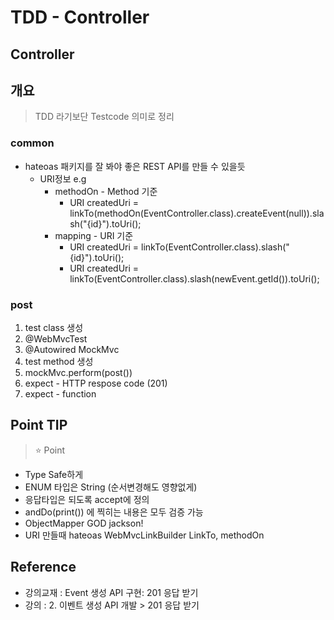 

# TDD - Controller
## Controller

## 개요
> TDD 라기보단 Testcode 의미로 정리

### common
- hateoas 패키지를 잘 봐야 좋은 REST API를 만들 수 있을듯
  - URI정보 e.g 
    - methodOn - Method 기준 
      - URI createdUri = linkTo(methodOn(EventController.class).createEvent(null)).slash("{id}").toUri();
    - mapping - URI 기준
      - URI createdUri = linkTo(EventController.class).slash("{id}").toUri();
      - URI createdUri = linkTo(EventController.class).slash(newEvent.getId()).toUri();

### post
1. test class 생성
2. @WebMvcTest
3. @Autowired MockMvc
4. test method 생성
5. mockMvc.perform(post())
6. expect - HTTP respose code (201)
7. expect - function

## Point TIP
> ⭐️ Point

- Type Safe하게
- ENUM 타입은 String (순서변경해도 영향없게)
- 응답타입은 되도록 accept에 정의
- andDo(print()) 에 찍히는 내용은 모두 검증 가능
- ObjectMapper GOD jackson!
- URI 만들때 hateoas WebMvcLinkBuilder LinkTo, methodOn

## Reference
- 강의교재 : Event 생성 API 구현: 201 응답 받기
- 강의 : 2. 이벤트 생성 API 개발 > 201 응답 받기